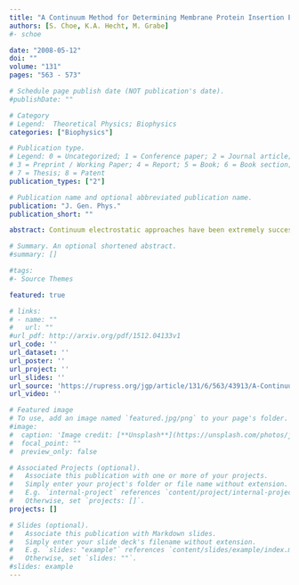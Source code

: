 ```yaml
---
title: "A Continuum Method for Determining Membrane Protein Insertion Energies and the Problem of Charged Residues"
authors: [S. Choe, K.A. Hecht, M. Grabe]
#- schoe 

date: "2008-05-12"
doi: ""
volume: "131"
pages: "563 - 573"

# Schedule page publish date (NOT publication's date).
#publishDate: ""

# Category
# Legend:  Theoretical Physics; Biophysics
categories: ["Biophysics"]

# Publication type.
# Legend: 0 = Uncategorized; 1 = Conference paper; 2 = Journal article;
# 3 = Preprint / Working Paper; 4 = Report; 5 = Book; 6 = Book section;
# 7 = Thesis; 8 = Patent
publication_types: ["2"]

# Publication name and optional abbreviated publication name.
publication: "J. Gen. Phys."
publication_short: ""

abstract: Continuum electrostatic approaches have been extremely successful at describing the charged nature of soluble proteins and how they interact with binding partners. However, it is unclear whether continuum methods can be used to quantitatively understand the energetics of membrane protein insertion and stability. Recent translation experiments suggest that the energy required to insert charged peptides into membranes is much smaller than predicted by present continuum theories. Atomistic simulations have pointed to bilayer inhomogeneity and membrane deformation around buried charged groups as two critical features that are neglected in simpler models. Here, we develop a fully continuum method that circumvents both of these shortcomings by using elasticity theory to determine the shape of the deformed membrane and then subsequently uses this shape to carry out continuum electrostatics calculations. Our method does an excellent job of quantitatively matching results from detailed molecular dynamics simulations at a tiny fraction of the computational cost. We expect that this method will be ideal for studying large membrane protein complexes.

# Summary. An optional shortened abstract.
#summary: []

#tags:
#- Source Themes

featured: true

# links:
# - name: ""
#   url: ""
#url_pdf: http://arxiv.org/pdf/1512.04133v1
url_code: ''
url_dataset: ''
url_poster: ''
url_project: ''
url_slides: ''
url_source: 'https://rupress.org/jgp/article/131/6/563/43913/A-Continuum-Method-for-Determining-Membrane'
url_video: ''

# Featured image
# To use, add an image named `featured.jpg/png` to your page's folder. 
#image:
#  caption: 'Image credit: [**Unsplash**](https://unsplash.com/photos/jdD8gXaTZsc)'
#  focal_point: ""
#  preview_only: false

# Associated Projects (optional).
#   Associate this publication with one or more of your projects.
#   Simply enter your project's folder or file name without extension.
#   E.g. `internal-project` references `content/project/internal-project/index.md`.
#   Otherwise, set `projects: []`.
projects: []

# Slides (optional).
#   Associate this publication with Markdown slides.
#   Simply enter your slide deck's filename without extension.
#   E.g. `slides: "example"` references `content/slides/example/index.md`.
#   Otherwise, set `slides: ""`.
#slides: example
---
```



